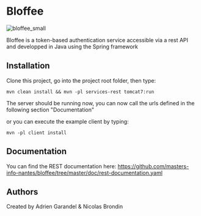 Bloffee
=======

![bloffee_small](https://cloud.githubusercontent.com/assets/6644095/11587898/179a7386-9a7d-11e5-93db-1ae89fa5aae9.png)

Bloffee is a token-based authentication service accessible via a rest API and developped in Java using the Spring framework

Installation
------------

Clone this project, go into the project root folder, then type:

```mvn clean install && mvn -pl services-rest tomcat7:run```

The server should be running now, you can now call the urls defined in the following section "Documentation"

or you can execute the example client by typing:

```mvn -pl client install```

Documentation
----

You can find the REST documentation here: https://github.com/masters-info-nantes/bloffee/tree/master/doc/rest-documentation.yaml

Authors
-------

Created by Adrien Garandel & Nicolas Brondin